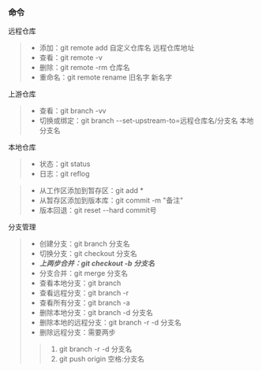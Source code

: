 ### 命令
远程仓库
> + 添加：git remote add 自定义仓库名 远程仓库地址
> + 查看：git remote -v
> + 删除：git remote -rm 仓库名
> + 重命名：git remote rename 旧名字 新名字

上游仓库
> + 查看：git branch -vv
> + 切换或绑定：git branch --set-upstream-to=远程仓库名/分支名 本地分支名 

本地仓库
> + 状态：git status
> + 日志：git reflog

> + 从工作区添加到暂存区：git add *
> + 从暂存区添加到版本库：git commit -m "备注"
> + 版本回退：git reset --hard commit号

分支管理
> + 创建分支：git branch 分支名
> + 切换分支：git checkout 分支名
> + ***上两步合并：git checkout -b 分支名***
> + 分支合并：git merge 分支名
> + 查看本地分支：git branch
> + 查看远程分支：git branch -r
> + 查看所有分支：git branch -a
> + 删除本地分支：git branch -d 分支名
> + 删除本地的远程分支：git branch -r -d 分支名
> + 删除远程分支：需要两步
>> 1. git branch -r -d 分支名
>> 2. git push origin 空格:分支名 
